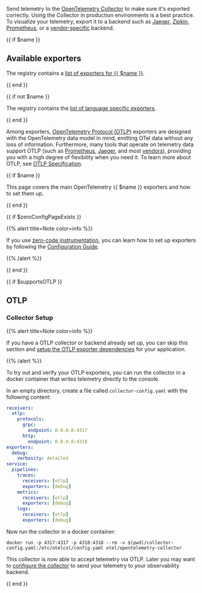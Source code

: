 Send telemetry to the [OpenTelemetry Collector](/docs/collector/) to make sure
it's exported correctly. Using the Collector in production environments is a
best practice. To visualize your telemetry, export it to a backend such as
[Jaeger](https://jaegertracing.io/), [Zipkin](https://zipkin.io/),
[Prometheus](https://prometheus.io/), or a
[vendor-specific](/ecosystem/vendors/) backend.

{{ if $name }}

## Available exporters

The registry contains a [list of exporters for {{ $name }}][reg].

{{ end }}

{{ if not $name }}

The registry contains the [list of language specific exporters][reg].

{{ end }}

Among exporters, [OpenTelemetry Protocol (OTLP)][OTLP] exporters are designed
with the OpenTelemetry data model in mind, emitting OTel data without any loss
of information. Furthermore, many tools that operate on telemetry data support
OTLP (such as [Prometheus], [Jaeger], and most [vendors]), providing you with a
high degree of flexibility when you need it. To learn more about OTLP, see [OTLP
Specification][OTLP].

[Jaeger]: /blog/2022/jaeger-native-otlp/
[OTLP]: /docs/specs/otlp/
[Prometheus]:
  https://prometheus.io/docs/prometheus/2.55/feature_flags/#otlp-receiver
[reg]: </ecosystem/registry/?component=exporter&language={{ $lang }}>
[vendors]: /ecosystem/vendors/

{{ if $name }}

This page covers the main OpenTelemetry {{ $name }} exporters and how to set
them up.

{{ end }}

{{ if $zeroConfigPageExists }}

{{% alert title=Note color=info %}}

If you use [zero-code instrumentation](</docs/zero-code/{{ $langIdAsPath }}>),
you can learn how to set up exporters by following the
[Configuration Guide](</docs/zero-code/{{ $langIdAsPath }}/configuration/>).

{{% /alert %}}

{{ end }}

{{ if $supportsOTLP }}

## OTLP

### Collector Setup

{{% alert title=Note color=info %}}

If you have a OTLP collector or backend already set up, you can skip this
section and [setup the OTLP exporter dependencies](#otlp-dependencies) for your
application.

{{% /alert %}}

To try out and verify your OTLP exporters, you can run the collector in a docker
container that writes telemetry directly to the console.

In an empty directory, create a file called `collector-config.yaml` with the
following content:

```yaml
receivers:
  otlp:
    protocols:
      grpc:
        endpoint: 0.0.0.0:4317
      http:
        endpoint: 0.0.0.0:4318
exporters:
  debug:
    verbosity: detailed
service:
  pipelines:
    traces:
      receivers: [otlp]
      exporters: [debug]
    metrics:
      receivers: [otlp]
      exporters: [debug]
    logs:
      receivers: [otlp]
      exporters: [debug]
```

Now run the collector in a docker container:

```shell
docker run -p 4317:4317 -p 4318:4318 --rm -v $(pwd)/collector-config.yaml:/etc/otelcol/config.yaml otel/opentelemetry-collector
```

This collector is now able to accept telemetry via OTLP. Later you may want to
[configure the collector](/docs/collector/configuration) to send your telemetry
to your observability backend.

{{ end }}
